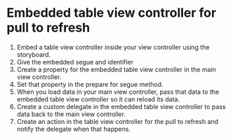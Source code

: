 #  Embedded table view controller for pull to refresh

1. Embed a table view controller inside your view controller using the storyboard.
2. Give the embedded segue and identifier
3. Create a property for the embedded table view controller in the main view controller.
4. Set that property in the prepare for segue method.
5. When you load data in your main view controller, pass that data to the embedded table view controller so it can reload its data.
6. Create a custom delegate in the embedded table view controller to pass data back to the main view controller.
7. Create an action in the table view controller for the pull to refresh and notify the delegate when that happens.

